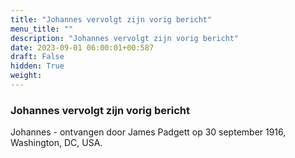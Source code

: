 ```yaml
---
title: "Johannes vervolgt zijn vorig bericht"
menu_title: ""
description: "Johannes vervolgt zijn vorig bericht"
date: 2023-09-01 06:00:01+00:587
draft: False
hidden: True
weight:
---
```

### Johannes vervolgt zijn vorig bericht

Johannes - ontvangen door James Padgett op 30 september 1916, Washington, DC, USA.
